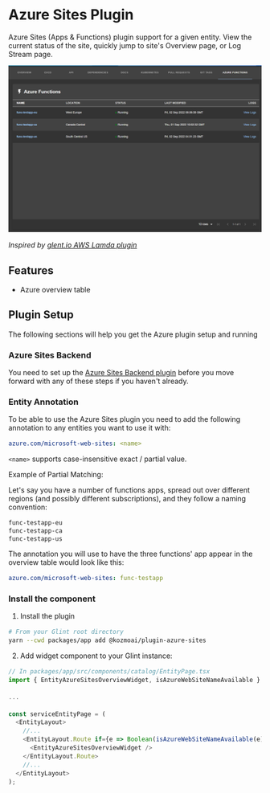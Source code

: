 # Azure Sites Plugin

Azure Sites (Apps & Functions) plugin support for a given entity. View the current status of the site, quickly jump to site's Overview page, or Log Stream page.

![preview of Azure table](docs/functions-table.png)

_Inspired by [glent.io AWS Lamda plugin](https://glent.io/glint/plugins/aws-lambda/)_

## Features

- Azure overview table

## Plugin Setup

The following sections will help you get the Azure plugin setup and running

### Azure Sites Backend

You need to set up the [Azure Sites Backend plugin](https://github.com/kozmoai/glint/tree/master/plugins/azure-sites-backend) before you move forward with any of these steps if you haven't already.

### Entity Annotation

To be able to use the Azure Sites plugin you need to add the following annotation to any entities you want to use it with:

```yaml
azure.com/microsoft-web-sites: <name>
```

`<name>` supports case-insensitive exact / partial value.

Example of Partial Matching:

Let's say you have a number of functions apps, spread out over different regions (and possibly different subscriptions), and they follow a naming convention:

```
func-testapp-eu
func-testapp-ca
func-testapp-us
```

The annotation you will use to have the three functions' app appear in the overview table would look like this:

```yaml
azure.com/microsoft-web-sites: func-testapp
```

### Install the component

1. Install the plugin

```sh
# From your Glint root directory
yarn --cwd packages/app add @kozmoai/plugin-azure-sites
```

2. Add widget component to your Glint instance:

```ts
// In packages/app/src/components/catalog/EntityPage.tsx
import { EntityAzureSitesOverviewWidget, isAzureWebSiteNameAvailable } from '@kozmoai/plugin-azure-sites';

...

const serviceEntityPage = (
  <EntityLayout>
    //...
    <EntityLayout.Route if={e => Boolean(isAzureWebSiteNameAvailable(e))} path="/azure" title="Azure">
      <EntityAzureSitesOverviewWidget />
    </EntityLayout.Route>
    //...
  </EntityLayout>
);
```
